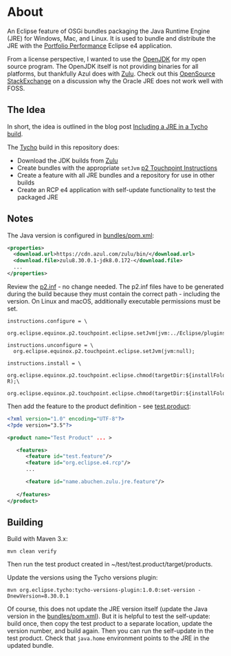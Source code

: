# About

An Eclipse feature of OSGi bundles packaging the Java Runtime Engine (JRE) for Windows, Mac, and Linux.
It is used to bundle and distribute the JRE with the [Portfolio Performance](https://www.portfolio-performance.info) Eclipse e4 application.

From a license perspective, I wanted to use the [OpenJDK](http://openjdk.java.net/) for my open source program.
The OpenJDK itself is not providing binaries for all platforms, but thankfully Azul does with [Zulu](https://www.azul.com/downloads/zulu/).
Check out this [OpenSource StackExchange](https://opensource.stackexchange.com/questions/4824/is-it-legal-to-bundle-oracles-jre-with-an-open-source-program/4826) on a discussion why the Oracle JRE does not work well with FOSS.

## The Idea

In short, the idea is outlined in the blog post [Including a JRE in a Tycho build](https://codeiseasy.wordpress.com/2012/07/31/including-a-jre-in-a-tycho-build/).

The [Tycho](https://www.eclipse.org/tycho/) build in this repository does:

* Download the JDK builds from [Zulu](https://www.azul.com/downloads/zulu/)
* Create bundles with the appropriate ```setJvm``` [p2 Touchpoint Instructions](http://help.eclipse.org/oxygen/index.jsp?topic=/org.eclipse.platform.doc.isv/guide/p2_actions_touchpoints.html)
* Create a feature with all JRE bundles and a repository for use in other builds
* Create an RCP e4 application with self-update functionality to test the packaged JRE

## Notes

The Java version is configured in [bundles/pom.xml](pom.xml#L20):

```xml
<properties>
  <download.url>https://cdn.azul.com/zulu/bin/</download.url>
  <download.file>zulu8.30.0.1-jdk8.0.172-</download.file>
  ...
</properties>
```

Review the [p2.inf](bundles/name.abuchen.zulu.jre.macosx.x86_64/src/main/template/META-INF/p2.inf) - no change needed.
The p2.inf files have to be generated during the build because they must contain the correct path - including the version.
On Linux and macOS, additionally executable permissions must be set.

```
instructions.configure = \
  org.eclipse.equinox.p2.touchpoint.eclipse.setJvm(jvm:../Eclipse/plugins/name.abuchen.zulu.jre.macosx.x86_64_${version}/jre/lib/server/libjvm.dylib);

instructions.unconfigure = \
  org.eclipse.equinox.p2.touchpoint.eclipse.setJvm(jvm:null);

instructions.install = \
  org.eclipse.equinox.p2.touchpoint.eclipse.chmod(targetDir:${installFolder}/plugins/name.abuchen.zulu.jre.macosx.x86_64_${version}/jre/,targetFile:bin,permissions:755,options:-R);\
  org.eclipse.equinox.p2.touchpoint.eclipse.chmod(targetDir:${installFolder}/plugins/name.abuchen.zulu.jre.macosx.x86_64_${version}/jre/lib,targetFile:jspawnhelper,permissions:755);
```

Then add the feature to the product definition - see [test.product](test/test.product/test.product):
```xml
<?xml version="1.0" encoding="UTF-8"?>
<?pde version="3.5"?>

<product name="Test Product" ... >

   <features>
      <feature id="test.feature"/>
      <feature id="org.eclipse.e4.rcp"/>
      ...

      <feature id="name.abuchen.zulu.jre.feature"/>
      
   </features>
</product>
```


## Building

Build with Maven 3.x:
```
mvn clean verify
```

Then run the test product created in ~/test/test.product/target/products.

Update the versions using the Tycho versions plugin:
```
mvn org.eclipse.tycho:tycho-versions-plugin:1.0.0:set-version -DnewVersion=8.30.0.1
```

Of course, this does not update the JRE version itself (update the Java version in the [bundles/pom.xml](pom.xml#L20)).
But it is helpful to test the self-update: build once, then copy the test product to a separate location, update the version number,
and build again. Then you can run the self-update in the test product. Check that ```java.home``` environment points to the JRE in the updated bundle.
